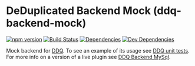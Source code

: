 DeDuplicated Backend Mock (ddq-backend-mock)
============================================

[![npm version][npm-badge]][npm-link]
[![Build Status][travis-badge]][travis-link]
[![Dependencies][dependencies-badge]][dependencies-link]
[![Dev Dependencies][devdependencies-badge]][devdependencies-link]

Mock backend for [DDQ](https://github.com/tests-always-included/ddq). To see an example of its usage see [DDQ unit tests](https://github.com/tests-always-included/ddq/blob/master/spec/lib/ddq.spec.js). For more info on a version of a live plugin see [DDQ Backend MySql](https://github.com/tests-always-included/ddq-backend-mysql).


[dependencies-badge]: https://img.shields.io/david/tests-always-included/ddq-backend-mock.svg
[dependencies-link]: https://david-dm.org/tests-always-included/ddq-backend-mock
[devdependencies-badge]: https://img.shields.io/david/dev/tests-always-included/ddq-backend-mock.svg
[devdependencies-link]: https://david-dm.org/tests-always-included/ddq-backend-mock#info=devDependencies
[npm-badge]: https://img.shields.io/npm/v/ddq-backend-mock.svg
[npm-link]: https://npmjs.org/package/ddq-backend-mock
[travis-badge]: https://img.shields.io/travis/tests-always-included/ddq-backend-mock/master.svg
[travis-link]: http://travis-ci.org/tests-always-included/ddq-backend-mock
